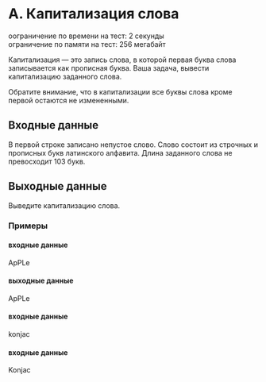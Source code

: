 # A. Капитализация слова
оограничение по времени на тест: 2 секунды<br>
ограничение по памяти на тест: 256 мегабайт<br>

Капитализация — это запись слова, в которой первая буква слова записывается как прописная буква. 
Ваша задача, вывести капитализацию заданного слова.<br>

Обратите внимание, что в капитализации все буквы слова кроме первой остаются не измененными.<br>

## Входные данные
В первой строке записано непустое слово. Слово состоит из строчных и прописных букв латинского алфавита. 
Длина заданного слова не превосходит 103 букв.

## Выходные данные
Выведите капитализацию слова.

### Примеры
#### входные данные
ApPLe
#### выходные данные
ApPLe
#### входные данные
konjac
#### входные данные
Konjac

